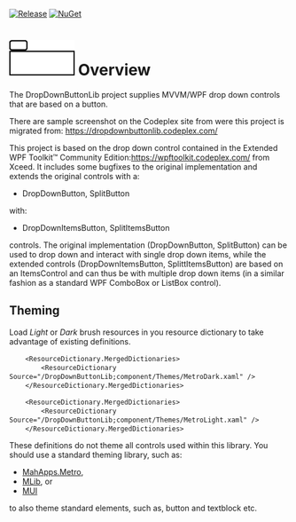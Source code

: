 [![Release](https://img.shields.io/github/release/Dirkster99/DropDownButtonLib.svg)](https://github.com/Dirkster99/DropDownButtonLib/releases/latest)
[![NuGet](https://img.shields.io/nuget/dt/Dirkster.DropDownButtonLib.svg)](http://nuget.org/packages/Dirkster.DropDownButtonLib)
<h1><img src="https://github.com/Dirkster99/Docu/blob/master/DropDownButtonLib/DropDownButtonLibLogo.png" height="64"/>&nbsp;Overview</h1>
The DropDownButtonLib project supplies MVVM/WPF drop down controls that are based on a button. 

There are sample screenshot on the Codeplex site from were this project is migrated from:
https://dropdownbuttonlib.codeplex.com/

This project is based on the drop down control contained in the
Extended WPF Toolkit™ Community Edition:https://wpftoolkit.codeplex.com/ from Xceed.
It includes some bugfixes to the original implementation and extends the original controls with a:

- DropDownButton, SplitButton

with:

- DropDownItemsButton, SplitItemsButton

controls. The original implementation (DropDownButton, SplitButton) can be used to drop down and interact with single drop down items, while the extended controls (DropDownItemsButton, SplittItemsButton) are based on an ItemsControl and can thus be with multiple drop down items (in a similar fashion as a standard WPF ComboBox or ListBox control).

## Theming

Load *Light* or *Dark* brush resources in you resource dictionary to take advantage of existing definitions.

```XAML
    <ResourceDictionary.MergedDictionaries>
        <ResourceDictionary Source="/DropDownButtonLib;component/Themes/MetroDark.xaml" />
    </ResourceDictionary.MergedDictionaries>
```

```XAML
    <ResourceDictionary.MergedDictionaries>
        <ResourceDictionary Source="/DropDownButtonLib;component/Themes/MetroLight.xaml" />
    </ResourceDictionary.MergedDictionaries>
```

These definitions do not theme all controls used within this library. You should use a standard theming library, such as:
- [MahApps.Metro](https://github.com/MahApps/MahApps.Metro),
- [MLib](https://github.com/Dirkster99/MLib), or
- [MUI](https://github.com/firstfloorsoftware/mui)

to also theme standard elements, such as, button and textblock etc.
